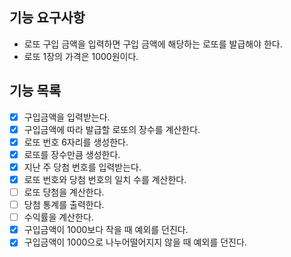 ## 기능 요구사항
- 로또 구입 금액을 입력하면 구입 금액에 해당하는 로또를 발급해야 한다.
- 로또 1장의 가격은 1000원이다.

## 기능 목록
- [x] 구입금액을 입력받는다.
- [x] 구입금액에 따라 발급할 로또의 장수를 계산한다.
- [x] 로또 번호 6자리를 생성한다.
- [x] 로또를 장수만큼 생성한다.
- [x] 지난 주 당첨 번호를 입력받는다.
- [x] 로또 번호와 당첨 번호의 일치 수를 계산한다.
- [ ] 로또 당첨을 계산한다.
- [ ] 당첨 통계를 출력한다.
- [ ] 수익률을 계산한다.
- [x] 구입금액이 1000보다 작을 때 예외를 던진다.
- [x] 구입금액이 1000으로 나누어떨어지지 않을 때 예외를 던진다.